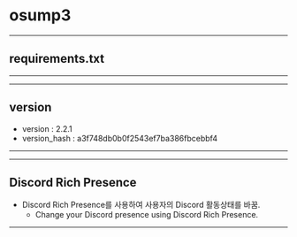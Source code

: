 # osump3
---
## requirements.txt
---
---
## version
- version : 2.2.1
- version_hash : a3f748db0b0f2543ef7ba386fbcebbf4
---
---
## Discord Rich Presence

- Discord Rich Presence를 사용하여 사용자의 Discord 활동상태를 바꿈.
    - Change your Discord presence using Discord Rich Presence.
---